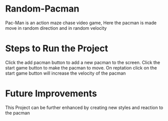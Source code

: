 # Random-Pacman
Pac-Man is an action maze chase video game, Here the pacman is made move in random direction and in random velocity

# Steps to Run the Project
Click the add pacman button to add a new pacman to the screen. Click the start game button to make the pacman to move. On reptation click on the start game button will increase the velocity of the pacman

# Future Improvements
This Project can be further enhanced by creating new styles and reaction to the pacman
